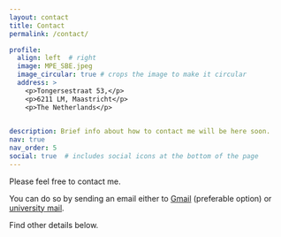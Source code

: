 ```yaml
---
layout: contact
title: Contact
permalink: /contact/

profile:
  align: left  # right
  image: MPE_SBE.jpeg
  image_circular: true # crops the image to make it circular
  address: >
    <p>Tongersestraat 53,</p>
    <p>6211 LM, Maastricht</p>
    <p>The Netherlands</p>

    
description: Brief info about how to contact me will be here soon.
nav: true
nav_order: 5
social: true  # includes social icons at the bottom of the page
---
```


Please feel free to contact me. 

You can do so by sending an email either to [Gmail](mailto:e.v.bronnikov@gmail.com) (preferable option) or [university mail](mailto:e.bronnikov@tilburguniversity.edu).



Find other details below.
